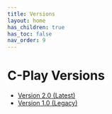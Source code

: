```yaml
---
title: Versions
layout: home
has_children: true
has_toc: false
nav_order: 9
---
```


# C-Play Versions

 - [Version 2.0 (Latest)](versions/v2_0)
 - [Version 1.0 (Legacy)](versions/v1_0)